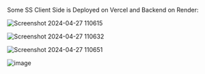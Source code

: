 Some SS Client Side is Deployed on Vercel and Backend on Render:

![Screenshot 2024-04-27 110615](https://github.com/Hasibwajid/fa_frontside/assets/72168225/896ee100-93fb-4770-99b1-facb13bca972)

![Screenshot 2024-04-27 110632](https://github.com/Hasibwajid/fa_frontside/assets/72168225/a4d47d01-700f-4d5d-84b4-439544bb0c1d)

![Screenshot 2024-04-27 110651](https://github.com/Hasibwajid/fa_frontside/assets/72168225/286c6d25-4a18-43b4-8f87-35240b497c33)

![image](https://github.com/Hasibwajid/fa_frontside/assets/72168225/517343d5-5ed3-411f-b6cb-889dee8cba2e)
    
 
 
 
 
